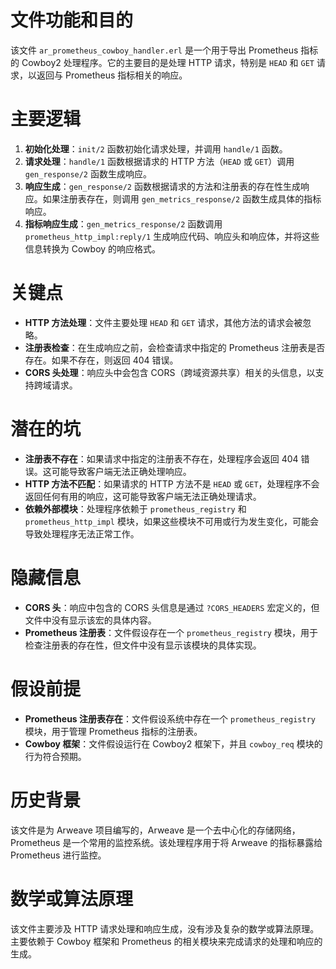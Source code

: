 # 文件功能和目的
该文件 `ar_prometheus_cowboy_handler.erl` 是一个用于导出 Prometheus 指标的 Cowboy2 处理程序。它的主要目的是处理 HTTP 请求，特别是 `HEAD` 和 `GET` 请求，以返回与 Prometheus 指标相关的响应。

# 主要逻辑
1. **初始化处理**：`init/2` 函数初始化请求处理，并调用 `handle/1` 函数。
2. **请求处理**：`handle/1` 函数根据请求的 HTTP 方法（`HEAD` 或 `GET`）调用 `gen_response/2` 函数生成响应。
3. **响应生成**：`gen_response/2` 函数根据请求的方法和注册表的存在性生成响应。如果注册表存在，则调用 `gen_metrics_response/2` 函数生成具体的指标响应。
4. **指标响应生成**：`gen_metrics_response/2` 函数调用 `prometheus_http_impl:reply/1` 生成响应代码、响应头和响应体，并将这些信息转换为 Cowboy 的响应格式。

# 关键点
- **HTTP 方法处理**：文件主要处理 `HEAD` 和 `GET` 请求，其他方法的请求会被忽略。
- **注册表检查**：在生成响应之前，会检查请求中指定的 Prometheus 注册表是否存在。如果不存在，则返回 404 错误。
- **CORS 头处理**：响应头中会包含 CORS（跨域资源共享）相关的头信息，以支持跨域请求。

# 潜在的坑
- **注册表不存在**：如果请求中指定的注册表不存在，处理程序会返回 404 错误。这可能导致客户端无法正确处理响应。
- **HTTP 方法不匹配**：如果请求的 HTTP 方法不是 `HEAD` 或 `GET`，处理程序不会返回任何有用的响应，这可能导致客户端无法正确处理请求。
- **依赖外部模块**：处理程序依赖于 `prometheus_registry` 和 `prometheus_http_impl` 模块，如果这些模块不可用或行为发生变化，可能会导致处理程序无法正常工作。

# 隐藏信息
- **CORS 头**：响应中包含的 CORS 头信息是通过 `?CORS_HEADERS` 宏定义的，但文件中没有显示该宏的具体内容。
- **Prometheus 注册表**：文件假设存在一个 `prometheus_registry` 模块，用于检查注册表的存在性，但文件中没有显示该模块的具体实现。

# 假设前提
- **Prometheus 注册表存在**：文件假设系统中存在一个 `prometheus_registry` 模块，用于管理 Prometheus 指标的注册表。
- **Cowboy 框架**：文件假设运行在 Cowboy2 框架下，并且 `cowboy_req` 模块的行为符合预期。

# 历史背景
该文件是为 Arweave 项目编写的，Arweave 是一个去中心化的存储网络，Prometheus 是一个常用的监控系统。该处理程序用于将 Arweave 的指标暴露给 Prometheus 进行监控。

# 数学或算法原理
该文件主要涉及 HTTP 请求处理和响应生成，没有涉及复杂的数学或算法原理。主要依赖于 Cowboy 框架和 Prometheus 的相关模块来完成请求的处理和响应的生成。